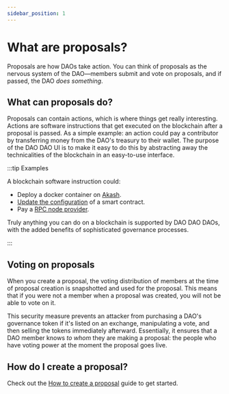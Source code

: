 ```yaml
---
sidebar_position: 1
---
```


# What are proposals?

Proposals are how DAOs take action. You can think of proposals as the nervous
system of the DAO—members submit and vote on proposals, and if passed, the DAO
_does something_.

## What can proposals do?

Proposals can contain actions, which is where things get really interesting.
Actions are software instructions that get executed on the blockchain after a
proposal is passed. As a simple example: an action could pay a contributor by
transferring money from the DAO's treasury to their wallet. The purpose of the
DAO DAO UI is to make it easy to do this by abstracting away the technicalities
of the blockchain in an easy-to-use interface.

:::tip Examples

A blockchain software instruction could:

- Deploy a docker container on [Akash](https://akash.network/).
- [Update the
  configuration](https://daodao.zone/dao/juno10h0hc64jv006rr8qy0zhlu4jsxct8qwa0vtaleayh0ujz0zynf2s2r7v8q/proposals/A7)
  of a smart contract.
- Pay a [RPC node
  provider](https://daodao.zone/dao/juno1gpwekludv6vu8pkpnp2hwwf7f84a7mcvgm9t2cvp92hvpxk07kdq8z4xj2/proposals/A7).

Truly anything you can do on a blockchain is supported by DAO DAO DAOs, with the
added benefits of sophisticated governance processes.

:::

## Voting on proposals

When you create a proposal, the voting distribution of members at the time of
proposal creation is snapshotted and used for the proposal. This means that if
you were not a member when a proposal was created, you will not be able to vote
on it.

This security measure prevents an attacker from purchasing a DAO's governance
token if it's listed on an exchange, manipulating a vote, and then selling the
tokens immediately afterward. Essentially, it ensures that a DAO member knows
_to whom_ they are making a proposal: the people who have voting power at the
moment the proposal goes live.

## How do I create a proposal?

Check out the [How to create a proposal](/how-to/how-to-create-a-proposal) guide
to get started.
